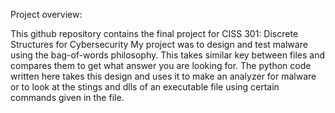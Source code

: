 Project overview:

This github repository contains the final project for CISS 301: Discrete Structures for Cybersecurity
My project was to design and test malware using the bag-of-words philosophy. This takes similar key between files and compares them to get what answer you are looking for.
The python code written here takes this design and uses it to make an analyzer for malware or to look at the stings and dlls of an executable file using certain commands given in the file.
